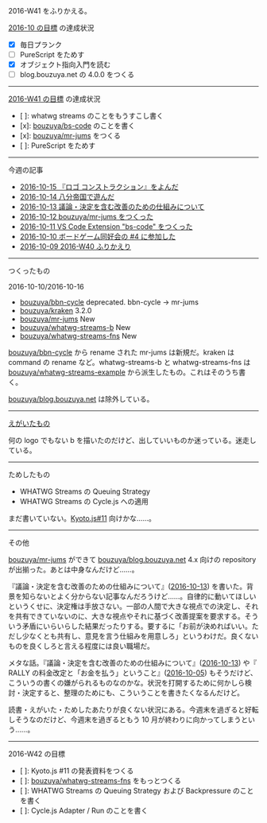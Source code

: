 2016-W41 をふりかえる。

[2016-10 の目標][2016-09-30] の達成状況

- [x] 毎日プランク
- [ ] PureScript をためす
- [x] オブジェクト指向入門を読む
- [ ] blog.bouzuya.net の 4.0.0 をつくる

-----

[2016-W41 の目標][2016-10-09] の達成状況

- [ ]: whatwg streams のことをもうすこし書く
- [x]: [bouzuya/bs-code][] のことを書く
- [x]: [bouzuya/mr-jums][] をつくる
- [ ]: PureScript をためす

-----

今週の記事

- [2016-10-15 『ロゴ コンストラクション』をよんだ][2016-10-15]
- [2016-10-14 八分帝国で遊んだ][2016-10-14]
- [2016-10-13 議論・決定を含む改善のための仕組みについて][2016-10-13]
- [2016-10-12 bouzuya/mr-jums をつくった][2016-10-12]
- [2016-10-11 VS Code Extension "bs-code" をつくった][2016-10-11]
- [2016-10-10 ボードゲーム同好会の #4 に参加した][2016-10-10]
- [2016-10-09 2016-W40 ふりかえり][2016-10-09]

-----

つくったもの

2016-10-10/2016-10-16

- [bouzuya/bbn-cycle][] deprecated. bbn-cycle -> mr-jums
- [bouzuya/kraken][] 3.2.0
- [bouzuya/mr-jums][] New
- [bouzuya/whatwg-streams-b][] New
- [bouzuya/whatwg-streams-fns][] New

[bouzuya/bbn-cycle][] から rename された mr-jums は新規だ。kraken は command の rename など。whatwg-streams-b と whatwg-streams-fns は [bouzuya/whatwg-streams-example][] から派生したもの。これはそのうち書く。

[bouzuya/blog.bouzuya.net][] は除外している。

-----

[えがいたもの](http://floating-scrubland-79854.herokuapp.com/)

何の logo でもない b を描いたのだけど、出していいものか迷っている。迷走している。

-----

ためしたもの

- WHATWG Streams の Queuing Strategy
- WHATWG Streams の Cycle.js への適用

まだ書いていない。[Kyoto.js#11](http://kyotojs.connpass.com/event/39462/) 向けかな……。

-----

その他

[bouzuya/mr-jums][] ができて [bouzuya/blog.bouzuya.net][] 4.x 向けの repository が出揃った。あとは中身なんだけど……。

『議論・決定を含む改善のための仕組みについて』([2016-10-13][]) を書いた。背景を知らないとよく分からない記事なんだろうけど……。自律的に動いてほしいというくせに、決定権は手放さない。一部の人間で大きな視点での決定し、それを共有できていないのに、大きな視点やそれに基づく改善提案を要求する。そういう矛盾にいらいらした結果だったりする。要するに「お前が決めればいい。ただし少なくとも共有し、意見を言う仕組みを用意しろ」というわけだ。良くないものを良くしろと言える程度には良い職場だ。

メタな話。『議論・決定を含む改善のための仕組みについて』([2016-10-13][]) や『 RALLY の料金改定と「お金を払う」ということ』([2016-10-05][]) もそうだけど、こういうの書くの嫌がられるものなのかな。状況を打開するために何かしら検討・決定すると、整理のためにも、こういうことを書きたくなるんだけど。

読書・えがいた・ためしたあたりが良くない状況にある。今週末を過ぎると好転しそうなのだけど、今週末を過ぎるともう 10 月が終わりに向かってしまうという……。

-----

2016-W42 の目標

- [ ]: Kyoto.js #11 の発表資料をつくる
- [ ]: [bouzuya/whatwg-streams-fns][] をもっとつくる
- [ ]: WHATWG Streams の Queuing Strategy および Backpressure のことを書く
- [ ]: Cycle.js Adapter / Run のことを書く

[2016-09-30]: http://blog.bouzuya.net/2016/09/30/
[2016-10-05]: http://blog.bouzuya.net/2016/10/05/
[2016-10-09]: http://blog.bouzuya.net/2016/10/09/
[2016-10-10]: http://blog.bouzuya.net/2016/10/10/
[2016-10-11]: http://blog.bouzuya.net/2016/10/11/
[2016-10-12]: http://blog.bouzuya.net/2016/10/12/
[2016-10-13]: http://blog.bouzuya.net/2016/10/13/
[2016-10-14]: http://blog.bouzuya.net/2016/10/14/
[2016-10-15]: http://blog.bouzuya.net/2016/10/15/
[bouzuya/bbn-cycle]: https://github.com/bouzuya/bbn-cycle
[bouzuya/blog.bouzuya.net]: https://github.com/bouzuya/blog.bouzuya.net
[bouzuya/bs-code]: https://github.com/bouzuya/bs-code
[bouzuya/kraken]: https://github.com/bouzuya/kraken
[bouzuya/mr-jums]: https://github.com/bouzuya/mr-jums
[bouzuya/mr-jums]: https://github.com/bouzuya/mr-jums
[bouzuya/whatwg-streams-b]: https://github.com/bouzuya/whatwg-streams-b
[bouzuya/whatwg-streams-example]: https://github.com/bouzuya/whatwg-streams-example
[bouzuya/whatwg-streams-fns]: https://github.com/bouzuya/whatwg-streams-fns
